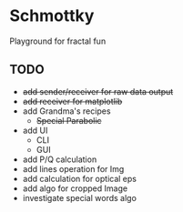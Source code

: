 # Schmottky
Playground for fractal fun

## TODO
* ~~add sender/receiver for raw data output~~
* ~~add receiver for matplotlib~~
* add Grandma's recipes
    * ~~Special Parabolic~~
* add UI
    * CLI
    * GUI
* add P/Q calculation
* add lines operation for Img
* add calculation for optical eps
* add algo for cropped Image
* investigate special words algo